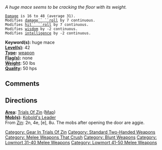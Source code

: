 *A huge mace seems to be cracking the floor with its weight.*

[`Damage`](Melee_Weapon_Values "wikilink")` is 16 to 48 (average 31).`  
`Modifies `[`damage`` ``roll`](Damage_Roll "wikilink")` by 7 continuous.`  
`Modifies `[`hit`` ``roll`](Hit_Roll "wikilink")` by 7 continuous.`  
`Modifies `[`wisdom`](Wisdom "wikilink")` by -2 continuous.`  
`Modifies `[`intelligence`](Intelligence "wikilink")` by -2 continuous.`

**Keyword(s):** huge mace  
**[Level(s)](Object_Level "wikilink"):** 42  
**[Type](:Category:_Object_Types "wikilink"):**
[weapon](:Category:_Melee_Weapons "wikilink")  
**[Flag(s)](:Category:_Object_Flags "wikilink"):** none  
**[Weight](Object_Weight "wikilink"):** 50 lbs  
**[Quality](Object_Quality "wikilink"):** 50 hps  

## Comments

## Directions

**[Area](:Category:_Areas "wikilink"):** [Trials Of
Zin](:Category:_Trials_Of_Zin "wikilink")
([Map](Trials_Of_Zin_Map "wikilink"))  
**[Mob(s)](:Category:_Mobs "wikilink"):** [Kobold's
Leader](Kobold's_Leader "wikilink")  
From [Zin](Zin "wikilink"): 2n, 4e, \[e\], 8u. The mobs after opening
the door are aggie.

[Category: Gear In Trials Of
Zin](Category:_Gear_In_Trials_Of_Zin "wikilink") [Category: Standard
Two-Handed Weapons](Category:_Standard_Two-Handed_Weapons "wikilink")
[Category: Melee Weapons That
Crush](Category:_Melee_Weapons_That_Crush "wikilink") [Category: Blunt
Weapons](Category:_Blunt_Weapons "wikilink") [Category: Lowmort 31-40
Melee Weapons](Category:_Lowmort_31-40_Melee_Weapons "wikilink")
[Category: Lowmort 41-50 Melee
Weapons](Category:_Lowmort_41-50_Melee_Weapons "wikilink")
